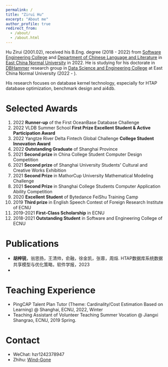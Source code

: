 ```yaml
---
permalink: /
title: "Zirui Hu"
excerpt: "About me"
author_profile: true
redirect_from: 
  - /about/
  - /about.html
---
```

Hu Zirui (2001.02), received his B.Eng. degree (2018 - 2022) from  [Software Engineering College](http://www.sei.ecnu.edu.cn/) and [Department of Chinese Language and Literature](https://zhwx.ecnu.edu.cn/) in [East China Normal University](https://www.ecnu.edu.cn/) in 2022. 
He is studying for his doctorate in [DBHammer]() research group in [Data Science and Engineering College](http://dase.ecnu.edu.cn/) at East China Normal University (2022 - ).

His research focuses on database kernel technology, especially for HTAP database optimization, benchmark design and ai4db.


Selected Awards
======
1. 2022 **Runner-up** of the First OceanBase Database Challenge
2. 2022 VLDB Summer School **First Prize Excellent Student & Active Participation Award**
3. 2022 Yangtze River Delta Fintech Global Challenge **College Student Innovation Award**
4. 2022 **Outstanding Graduate** of Shanghai Province
5. 2021 **Second prize** in China College Student Computer Design Competition
6. 2021 **Second prize** of Shanghai University Students' Cultural and Creative Works Exhibition
7. 2021 **Second Prize** in MathorCup University Mathematical Modeling Challenge
8. 2021 **Second Prize** in Shanghai College Students Computer Application Ability Competition
9. 2020 **Excellent Student** of Bytedance FeiShu Training Camp
10. 2019 **Third prize** in English Speech Contest of Foreign Research Institute of ECNU
11. 2019-2021 **First-Class Scholarship** in ECNU
12. 2018-2021 **Outstanding Student** in Software and Engineering College of ECNU

Publications
======
- **胡梓锐**，翁思扬，王清帅，俞融，徐金凯，张蓉，周烜. HTAP数据库系统数据共享模型与优化策略，软件学报，2023
- 

<!-- Project
======
- HTAP-Bench, A Benchmark For HTAP Databases, 2022
- MiniOB, A Mini-Version Of OceanBase, 2021
- Orca, A Financial Database Evaluation Suite, 2021
- Osprey, A Big Data Trading Platform Based On Zero-Knowledge Proof, 2021
- 守护帮, A Combination of Hardware and Software Kit For the Elderly's Physical and Psychological Health Based On NLP & Arduino, 2020
- 乐龄加油站, A Business App For the Elderly, 2020
- 懂球帝, A Platform For Predicting the Results Of Sports Events Based On Machine Learning & KnowledgeGraph, 2020 -->

Teaching Experience
======
- PingCAP Talent Plan Tutor (Theme: Cardinality/Cost Estimation Based on Learning) @ Shanghai, ECNU, 2022, Winter
- Teaching Assistant of Volunteer Teaching Summer Vocation @ Jiangxi Shangrao, ECNU, 2019 Spring.

<!-- Personal Interests
======
- 🏀 Basketball
- 🏸 Badmiton
- 🏊‍♂️ Swimming
- 🎸 Guitar
- 🎹 Pinao
- ✍️ Calligraphy -->

Contact
======
- WeChat: hzr1242378947
- Zhihu: [Wind-Gone](https://www.zhihu.com/people/hhhuhuh)